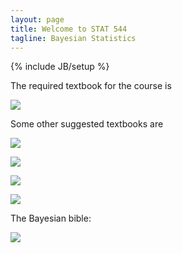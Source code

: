 ```yaml
---
layout: page
title: Welcome to STAT 544
tagline: Bayesian Statistics
---
```

{% include JB/setup %}

The required textbook for the course is 

<a href="http://www.amazon.com/gp/product/1439840954/ref=as_li_tl?ie=UTF8&camp=1789&creative=390957&creativeASIN=1439840954&linkCode=as2&tag=jarnieassprod-20&linkId=3HFCNUPX52YW2EVV"><img border="0" src="http://ws-na.amazon-adsystem.com/widgets/q?_encoding=UTF8&ASIN=1439840954&Format=_SL110_&ID=AsinImage&MarketPlace=US&ServiceVersion=20070822&WS=1&tag=jarnieassprod-20" ></a><img src="http://ir-na.amazon-adsystem.com/e/ir?t=jarnieassprod-20&l=as2&o=1&a=1439840954" width="1" height="1" border="0" alt="" style="border:none !important; margin:0px !important;" />

Some other suggested textbooks are 

<a href="http://www.amazon.com/gp/product/0387922997/ref=as_li_tl?ie=UTF8&camp=1789&creative=390957&creativeASIN=0387922997&linkCode=as2&tag=jarnieassprod-20&linkId=3SNPU6H6B73SSERP"><img border="0" src="http://ws-na.amazon-adsystem.com/widgets/q?_encoding=UTF8&ASIN=0387922997&Format=_SL110_&ID=AsinImage&MarketPlace=US&ServiceVersion=20070822&WS=1&tag=jarnieassprod-20" ></a><img src="http://ir-na.amazon-adsystem.com/e/ir?t=jarnieassprod-20&l=as2&o=1&a=0387922997" width="1" height="1" border="0" alt="" style="border:none !important; margin:0px !important;" />

<a href="http://www.amazon.com/gp/product/0124058884/ref=as_li_tl?ie=UTF8&camp=1789&creative=390957&creativeASIN=0124058884&linkCode=as2&tag=jarnieassprod-20&linkId=2VS5Y5VHK4HJSWCV"><img border="0" src="http://ws-na.amazon-adsystem.com/widgets/q?_encoding=UTF8&ASIN=0124058884&Format=_SL110_&ID=AsinImage&MarketPlace=US&ServiceVersion=20070822&WS=1&tag=jarnieassprod-20" ></a><img src="http://ir-na.amazon-adsystem.com/e/ir?t=jarnieassprod-20&l=as2&o=1&a=0124058884" width="1" height="1" border="0" alt="" style="border:none !important; margin:0px !important;" />

<a href="http://www.amazon.com/gp/product/0387922970/ref=as_li_tl?ie=UTF8&camp=1789&creative=390957&creativeASIN=0387922970&linkCode=as2&tag=jarnieassprod-20&linkId=ATN4CVBMQZXXVGIF"><img border="0" src="http://ws-na.amazon-adsystem.com/widgets/q?_encoding=UTF8&ASIN=0387922970&Format=_SL110_&ID=AsinImage&MarketPlace=US&ServiceVersion=20070822&WS=1&tag=jarnieassprod-20" ></a><img src="http://ir-na.amazon-adsystem.com/e/ir?t=jarnieassprod-20&l=as2&o=1&a=0387922970" width="1" height="1" border="0" alt="" style="border:none !important; margin:0px !important;" />

<a href="http://www.amazon.com/gp/product/0387715983/ref=as_li_tl?ie=UTF8&camp=1789&creative=390957&creativeASIN=0387715983&linkCode=as2&tag=jarnieassprod-20&linkId=G2MUEPSMJYM7QYHL"><img border="0" src="http://ws-na.amazon-adsystem.com/widgets/q?_encoding=UTF8&ASIN=0387715983&Format=_SL110_&ID=AsinImage&MarketPlace=US&ServiceVersion=20070822&WS=1&tag=jarnieassprod-20" ></a><img src="http://ir-na.amazon-adsystem.com/e/ir?t=jarnieassprod-20&l=as2&o=1&a=0387715983" width="1" height="1" border="0" alt="" style="border:none !important; margin:0px !important;" />


The Bayesian bible:

<a href="http://www.amazon.com/gp/product/047149464X/ref=as_li_tl?ie=UTF8&camp=1789&creative=390957&creativeASIN=047149464X&linkCode=as2&tag=jarnieassprod-20&linkId=R3IH6W6K7LEXHMAT"><img border="0" src="http://ws-na.amazon-adsystem.com/widgets/q?_encoding=UTF8&ASIN=047149464X&Format=_SL110_&ID=AsinImage&MarketPlace=US&ServiceVersion=20070822&WS=1&tag=jarnieassprod-20" ></a><img src="http://ir-na.amazon-adsystem.com/e/ir?t=jarnieassprod-20&l=as2&o=1&a=047149464X" width="1" height="1" border="0" alt="" style="border:none !important; margin:0px !important;" />
